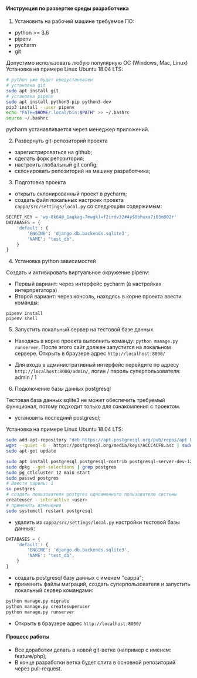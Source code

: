 #### Инструкция по развертке среды разработчика


1. Установить на рабочей машине требуемое ПО:
- python >= 3.6
- pipenv
- pycharm
- git

Допустимо использовать любую популярную OC (Windows, Mac, Linux)
Установка на примере Linux Ubuntu 18.04 LTS:
```bash
# python уже будет предустановлен
# установка git
sudo apt install git
# установка pipenv
sudo apt install python3-pip python3-dev
pip3 install --user pipenv
echo "PATH=$HOME/.local/bin:$PATH" >> ~/.bashrc
source ~/.bashrc
```
pycharm устанавливается через менеджер приложений.

2. Развернуть git-репозиторий проекта

- зарегистрироваться на github;
- сделать форк репозитория;
- настроить глобальный git config;
- склонировать репозиторий на машину разработчика;

3. Подготовка проекта
- открыть склонированный проект в pycharm;
- создать файл локальных настроек проекта ``cappa/src/settings/local.py`` со следующим содержимым:
```python
SECRET_KEY = 'wp-8k64@_1aqkag-7mwgk)=f2irdv32#4y$0bhuxa7i03m802r'
DATABASES = {
    'default': {
        'ENGINE': 'django.db.backends.sqlite3',
        'NAME': "test_db",
    }
}
```
4. Установка python зависимостей

Создать и активировать виртуальное окружение pipenv:
- Первый вариант: через интерфейс pycharm (в настройках интерпретатора)
- Второй вариант: через консоль, находясь в корне проекта ввести команды:
```
pipenv install
pipenv shell
```
5. Запустить локальный сервер на тестовой базе данных.

- Находясь в корне проекта выполнить команду:
``python manage.py runserver``. После этого сайт должен запустится на локальном сервере. Открыть в браузере адрес ``http://localhost:8000/``

- Для входа в административный интерфейс перейдите по адресу ``http://localhost:8000/admin/``, логин / пароль суперпользователя: admin / 1


6. Подключение базы данных postgresql

Тестовая база данных sqlite3 не может обеспечить требуемый функционал, потому подходит только для ознакомления с проектом.

- установить последний postgresql;

Установка на примере Linux Ubuntu 18.04 LTS:
```bash
sudo add-apt-repository "deb https://apt.postgresql.org/pub/repos/apt bionic-pgdg main"
wget --quiet -O - https://postgresql.org/media/keys/ACCC4CF8.asc | sudo apt-key add
sudo apt-get update

sudo apt install postgresql postgresql-contrib postgresql-server-dev-12
sudo dpkg --get-selections | grep postgres
sudo pg_ctlcluster 12 main start
sudo passwd postgres
# Ввести пароль: 1
su postgres
# создать пользователя postgres одноименного пользователю системы
createuser --interactive <user>
# применить изменения
sudo systemctl restart postgresql

```

- удалить из ``cappa/src/settings/local.py`` настройки тестовой базы данных:

```python
DATABASES = {
    'default': {
        'ENGINE': 'django.db.backends.sqlite3',
        'NAME': "test_db",
    }
}
```
- создать postgresql базу данных с именем "cappa";
- применить файлы миграций, создать суперпользователя и запустить локальный сервер командами:
```bash 
python manage.py migrate
python manage.py createsuperuser
python manage.py runserver
```
- Открыть в браузере адрес ``http://localhost:8000/``

#### Процесс работы
- Все доработки делать в новой git-ветке (например с именем: feature/php);
- В конце разработки ветка будет слита в основной репозиторий через pull-request.
